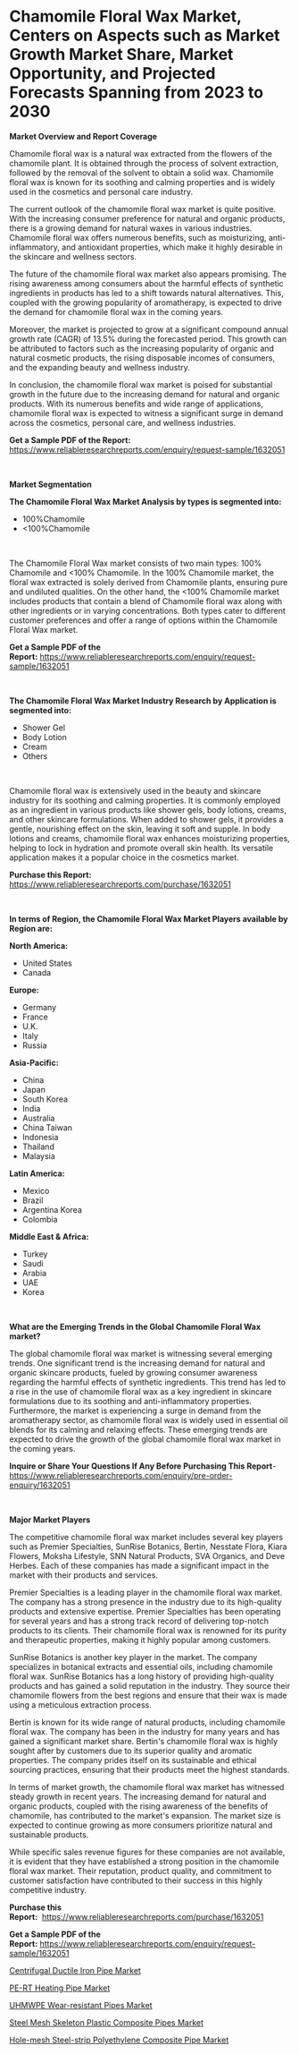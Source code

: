 <p><h1>Chamomile Floral Wax Market, Centers on Aspects such as Market Growth Market Share, Market Opportunity, and Projected Forecasts Spanning from 2023 to 2030</h1></p><p><strong>Market Overview and Report Coverage</strong></p>
<p><p>Chamomile floral wax is a natural wax extracted from the flowers of the chamomile plant. It is obtained through the process of solvent extraction, followed by the removal of the solvent to obtain a solid wax. Chamomile floral wax is known for its soothing and calming properties and is widely used in the cosmetics and personal care industry.</p><p>The current outlook of the chamomile floral wax market is quite positive. With the increasing consumer preference for natural and organic products, there is a growing demand for natural waxes in various industries. Chamomile floral wax offers numerous benefits, such as moisturizing, anti-inflammatory, and antioxidant properties, which make it highly desirable in the skincare and wellness sectors.</p><p>The future of the chamomile floral wax market also appears promising. The rising awareness among consumers about the harmful effects of synthetic ingredients in products has led to a shift towards natural alternatives. This, coupled with the growing popularity of aromatherapy, is expected to drive the demand for chamomile floral wax in the coming years.</p><p>Moreover, the market is projected to grow at a significant compound annual growth rate (CAGR) of 13.5% during the forecasted period. This growth can be attributed to factors such as the increasing popularity of organic and natural cosmetic products, the rising disposable incomes of consumers, and the expanding beauty and wellness industry.</p><p>In conclusion, the chamomile floral wax market is poised for substantial growth in the future due to the increasing demand for natural and organic products. With its numerous benefits and wide range of applications, chamomile floral wax is expected to witness a significant surge in demand across the cosmetics, personal care, and wellness industries.</p></p>
<p><strong>Get a Sample PDF of the Report:</strong> <a href="https://www.reliableresearchreports.com/enquiry/request-sample/1632051">https://www.reliableresearchreports.com/enquiry/request-sample/1632051</a></p>
<p>&nbsp;</p>
<p><strong>Market Segmentation</strong></p>
<p><strong>The Chamomile Floral Wax Market Analysis by types is segmented into:</strong></p>
<p><ul><li>100%Chamomile</li><li><100%Chamomile</li></ul></p>
<p>&nbsp;</p>
<p><p>The Chamomile Floral Wax market consists of two main types: 100% Chamomile and <100% Chamomile. In the 100% Chamomile market, the floral wax extracted is solely derived from Chamomile plants, ensuring pure and undiluted qualities. On the other hand, the <100% Chamomile market includes products that contain a blend of Chamomile floral wax along with other ingredients or in varying concentrations. Both types cater to different customer preferences and offer a range of options within the Chamomile Floral Wax market.</p></p>
<p><strong>Get a Sample PDF of the Report:</strong>&nbsp;<a href="https://www.reliableresearchreports.com/enquiry/request-sample/1632051">https://www.reliableresearchreports.com/enquiry/request-sample/1632051</a></p>
<p>&nbsp;</p>
<p><strong>The Chamomile Floral Wax Market Industry Research by Application is segmented into:</strong></p>
<p><ul><li>Shower Gel</li><li>Body Lotion</li><li>Cream</li><li>Others</li></ul></p>
<p>&nbsp;</p>
<p><p>Chamomile floral wax is extensively used in the beauty and skincare industry for its soothing and calming properties. It is commonly employed as an ingredient in various products like shower gels, body lotions, creams, and other skincare formulations. When added to shower gels, it provides a gentle, nourishing effect on the skin, leaving it soft and supple. In body lotions and creams, chamomile floral wax enhances moisturizing properties, helping to lock in hydration and promote overall skin health. Its versatile application makes it a popular choice in the cosmetics market.</p></p>
<p><strong>Purchase this Report:</strong>&nbsp; <a href="https://www.reliableresearchreports.com/purchase/1632051">https://www.reliableresearchreports.com/purchase/1632051</a></p>
<p>&nbsp;</p>
<p><strong>In terms of Region, the Chamomile Floral Wax Market Players available by Region are:</strong></p>
<p>
    <p> <strong> North America: </strong>
        <ul>
            <li>United States</li>
            <li>Canada</li>
        </ul>
        </p> 
    <p> <strong> Europe: </strong>
        <ul>
            <li>Germany</li>
            <li>France</li>
            <li>U.K.</li>
            <li>Italy</li>
            <li>Russia</li>
        </ul>
        </p> 
    <p> <strong> Asia-Pacific: </strong>
        <ul>
            <li>China</li>
            <li>Japan</li>
            <li>South Korea</li>
            <li>India</li>
            <li>Australia</li>
            <li>China Taiwan</li>
            <li>Indonesia</li>
            <li>Thailand</li>
            <li>Malaysia</li>
        </ul>
        </p> 
    <p> <strong> Latin America: </strong>
        <ul>
            <li>Mexico</li>
            <li>Brazil</li>
            <li>Argentina Korea</li>
            <li>Colombia</li>
        </ul>
        </p> 
    <p> <strong> Middle East & Africa: </strong>
        <ul>
            <li>Turkey</li>
            <li>Saudi</li>
            <li>Arabia</li>
            <li>UAE</li>
            <li>Korea</li>
        </ul>
    </p>
    </p>
<p>&nbsp;</p>
<p><strong>What are the Emerging Trends in the Global Chamomile Floral Wax market?</strong></p>
<p><p>The global chamomile floral wax market is witnessing several emerging trends. One significant trend is the increasing demand for natural and organic skincare products, fueled by growing consumer awareness regarding the harmful effects of synthetic ingredients. This trend has led to a rise in the use of chamomile floral wax as a key ingredient in skincare formulations due to its soothing and anti-inflammatory properties. Furthermore, the market is experiencing a surge in demand from the aromatherapy sector, as chamomile floral wax is widely used in essential oil blends for its calming and relaxing effects. These emerging trends are expected to drive the growth of the global chamomile floral wax market in the coming years.</p></p>
<p><strong>Inquire or Share Your Questions If Any Before Purchasing This Report</strong>- <a href="https://www.reliableresearchreports.com/enquiry/pre-order-enquiry/1632051">https://www.reliableresearchreports.com/enquiry/pre-order-enquiry/1632051</a></p>
<p>&nbsp;</p>
<p><strong>Major Market Players</strong></p>
<p><p>The competitive chamomile floral wax market includes several key players such as Premier Specialties, SunRise Botanics, Bertin, Nesstate Flora, Kiara Flowers, Moksha Lifestyle, SNN Natural Products, SVA Organics, and Deve Herbes. Each of these companies has made a significant impact in the market with their products and services.</p><p>Premier Specialties is a leading player in the chamomile floral wax market. The company has a strong presence in the industry due to its high-quality products and extensive expertise. Premier Specialties has been operating for several years and has a strong track record of delivering top-notch products to its clients. Their chamomile floral wax is renowned for its purity and therapeutic properties, making it highly popular among customers.</p><p>SunRise Botanics is another key player in the market. The company specializes in botanical extracts and essential oils, including chamomile floral wax. SunRise Botanics has a long history of providing high-quality products and has gained a solid reputation in the industry. They source their chamomile flowers from the best regions and ensure that their wax is made using a meticulous extraction process.</p><p>Bertin is known for its wide range of natural products, including chamomile floral wax. The company has been in the industry for many years and has gained a significant market share. Bertin's chamomile floral wax is highly sought after by customers due to its superior quality and aromatic properties. The company prides itself on its sustainable and ethical sourcing practices, ensuring that their products meet the highest standards.</p><p>In terms of market growth, the chamomile floral wax market has witnessed steady growth in recent years. The increasing demand for natural and organic products, coupled with the rising awareness of the benefits of chamomile, has contributed to the market's expansion. The market size is expected to continue growing as more consumers prioritize natural and sustainable products.</p><p>While specific sales revenue figures for these companies are not available, it is evident that they have established a strong position in the chamomile floral wax market. Their reputation, product quality, and commitment to customer satisfaction have contributed to their success in this highly competitive industry.</p></p>
<p><strong>Purchase this Report:</strong>&nbsp;&nbsp;<a href="https://www.reliableresearchreports.com/purchase/1632051">https://www.reliableresearchreports.com/purchase/1632051</a></p>
<p></p>
<p><strong>Get a Sample PDF of the Report:</strong>&nbsp;<a href="https://www.reliableresearchreports.com/enquiry/request-sample/1632051">https://www.reliableresearchreports.com/enquiry/request-sample/1632051</a></p>
<p><p><a href="https://medium.com/@aureliarice2023/centrifugal-ductile-iron-pipe-market-outlook-industry-overview-and-forecast-2023-to-2030-1231675096d5">Centrifugal Ductile Iron Pipe Market</a></p><p><a href="https://medium.com/@claudekunze/pe-rt-heating-pipe-market-comprehensive-assessment-by-type-application-and-geography-b391c7400e3d">PE-RT Heating Pipe Market</a></p><p><a href="https://medium.com/@sheilahaley2023/uhmwpe-wear-resistant-pipes-market-insight-market-trends-growth-forecasted-from-2023-to-2030-a47514a6e7a5">UHMWPE Wear-resistant Pipes Market</a></p><p><a href="https://medium.com/@marvinwalsh2023/steel-mesh-skeleton-plastic-composite-pipes-market-size-market-outlook-and-market-forecast-2023-b18b89439df7">Steel Mesh Skeleton Plastic Composite Pipes Market</a></p><p><a href="https://medium.com/@markuspagac/decoding-hole-mesh-steel-strip-polyethylene-composite-pipe-market-metrics-market-share-trends-f9ab33c65bbe">Hole-mesh Steel-strip Polyethylene Composite Pipe Market</a></p></p>